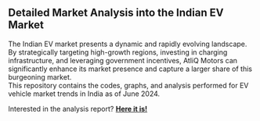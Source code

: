 ## Detailed Market Analysis into the Indian EV Market

The Indian EV market presents a dynamic and rapidly evolving landscape. By strategically targeting high-growth regions, investing in charging infrastructure, and leveraging government incentives, AtliQ Motors can significantly enhance its market presence and capture a larger share of this burgeoning market.  
This repository contains the codes, graphs, and analysis performed for EV vehicle market trends in India as of June 2024.

Interested in the analysis report? **[Here it is!](https://docs.google.com/document/d/1qBb0lCbbBHjtg7CGjnV822Oy2ogeXdo9/edit?usp=sharing&ouid=115376396876702678395&rtpof=true&sd=true)** 






